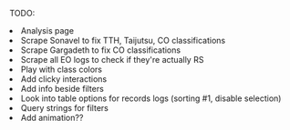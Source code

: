 <div>
  <p>
    TODO:
    <li>Analysis page</li>
    <li>Scrape Sonavel to fix TTH, Taijutsu, CO classifications</li>
    <li>Scrape Gargadeth to fix CO classifications</li>
    <li>Scrape all EO logs to check if they're actually RS</li>
    <li>Play with class colors</li>
    <li>Add clicky interactions</li>
    <li>Add info beside filters</li>
    <li>Look into table options for records logs (sorting #1, disable selection)</li>
    <li>Query strings for filters</li>
    <li>Add animation??</li>
  </p>
</div>
